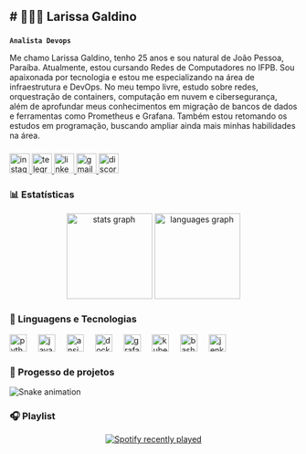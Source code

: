 <h2 align="left"># 👩🏻‍💻 Larissa Galdino</h2>

###

**`Analista Devops`**

Me chamo Larissa Galdino, tenho 25 anos e sou natural de João Pessoa, Paraíba. Atualmente, estou cursando Redes de Computadores no IFPB. Sou apaixonada por tecnologia e estou me especializando na área de infraestrutura e DevOps. No meu tempo livre, estudo sobre redes, orquestração de containers, computação em nuvem e cibersegurança, além de aprofundar meus conhecimentos em migração de bancos de dados e ferramentas como Prometheus e Grafana. Também estou retomando os estudos em programação, buscando ampliar ainda mais minhas habilidades na área.</p>

###

<div align="left">
  <a href="https://www.instagram.com/thelarissag/" target="_blank">
    <img src="https://img.shields.io/static/v1?message=Instagram&logo=instagram&label=&color=E4405F&logoColor=white&labelColor=&style=for-the-badge" height="35" alt="instagram logo"  />
  </a>
  <a href="www.t.me/thelarissag" target="_blank">
    <img src="https://img.shields.io/static/v1?message=Telegram&logo=telegram&label=&color=2CA5E0&logoColor=white&labelColor=&style=for-the-badge" height="35" alt="telegram logo"  />
  </a>
  <a href="https://www.linkedin.com/in/larissa-g4ldino/" target="_blank">
    <img src="https://img.shields.io/static/v1?message=LinkedIn&logo=linkedin&label=&color=0077B5&logoColor=white&labelColor=&style=for-the-badge" height="35" alt="linkedin logo"  />
  </a>
  <a href="larissa.galdino@academico.ifpb.edu.br" target="_blank">
    <img src="https://img.shields.io/static/v1?message=Gmail&logo=gmail&label=&color=D14836&logoColor=white&labelColor=&style=for-the-badge" height="35" alt="gmail logo"  />
  </a>
  <a href="https://discordapp.com/users/515554732362694693" target="_blank">
    <img src="https://img.shields.io/static/v1?message=Discord&logo=discord&label=&color=7289DA&logoColor=white&labelColor=&style=for-the-badge" height="35" alt="discord logo"  />
  </a>
</div>

### 📊 Estatísticas

<div align="center">
  <img src="https://github-readme-stats.vercel.app/api?username=larissa-lg&hide_title=false&hide_rank=false&show_icons=true&include_all_commits=true&count_private=true&disable_animations=false&theme=tokyonight&locale=en&hide_border=false" height="150" alt="stats graph"  />
  <img src="https://github-readme-stats.vercel.app/api/top-langs?username=larissa-lg&locale=pt-br&hide_title=false&layout=compact&card_width=320&langs_count=5&theme=tokyonight&hide_border=false" height="150" alt="languages graph"  />
</div>

### 🤖 Linguagens e Tecnologias

<div align="left">
  <img src="https://cdn.jsdelivr.net/gh/devicons/devicon/icons/python/python-original.svg" height="30" alt="python logo"  />
  <img width="12" />
  <img src="https://cdn.jsdelivr.net/gh/devicons/devicon/icons/javascript/javascript-original.svg" height="30" alt="javascript logo"  />
  <img width="12" />
  <img src="https://cdn.jsdelivr.net/gh/devicons/devicon/icons/ansible/ansible-original.svg" height="30" alt="ansible logo"  />
  <img width="12" />
  <img src="https://cdn.jsdelivr.net/gh/devicons/devicon/icons/docker/docker-original.svg" height="30" alt="docker logo"  />
  <img width="12" />
  <img src="https://cdn.jsdelivr.net/gh/devicons/devicon/icons/grafana/grafana-original.svg" height="30" alt="grafana logo"  />
  <img width="12" />
  <img src="https://cdn.jsdelivr.net/gh/devicons/devicon/icons/kubernetes/kubernetes-plain.svg" height="30" alt="kubernetes logo"  />
  <img width="12" />
  <img src="https://cdn.jsdelivr.net/gh/devicons/devicon/icons/bash/bash-original.svg" height="30" alt="bash logo"  />
  <img width="12" />
  <img src="https://cdn.jsdelivr.net/gh/devicons/devicon/icons/jenkins/jenkins-line.svg" height="30" alt="jenkins logo"  />
</div>

### 🚀 Progesso de projetos

<img src="https://raw.githubusercontent.com/larissa-lg/larissa-lg/output/snake.svg" alt="Snake animation" />

### 🎧 Playlist

<div align="center">
  <a href="https://open.spotify.com/user/laris100">
    <img src="https://spotify-recently-played-readme.vercel.app/api?user=laris100&count=5" alt="Spotify recently played"  />
  </a>
</div>

###
